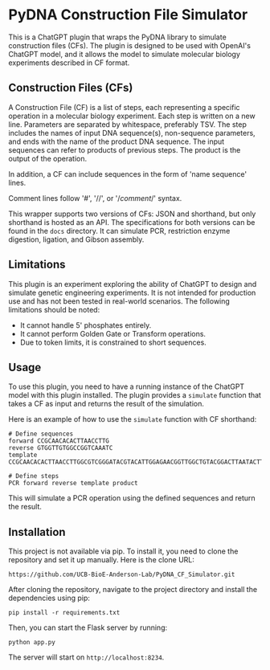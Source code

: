 # PyDNA Construction File Simulator

This is a ChatGPT plugin that wraps the PyDNA library to simulate construction files (CFs). The plugin is designed to be used with OpenAI's ChatGPT model, and it allows the model to simulate molecular biology experiments described in CF format.

## Construction Files (CFs)

A Construction File (CF) is a list of steps, each representing a specific operation in a molecular biology experiment. Each step is written on a new line. Parameters are separated by whitespace, preferably TSV. The step includes the names of input DNA sequence(s), non-sequence parameters, and ends with the name of the product DNA sequence. The input sequences can refer to products of previous steps. The product is the output of the operation.

In addition, a CF can include sequences in the form of 'name sequence' lines.

Comment lines follow '#', '//', or '/*comment*/' syntax.

This wrapper supports two versions of CFs: JSON and shorthand, but only shorthand is hosted as an API. The specifications for both versions can be found in the `docs` directory.  It can simulate PCR, restriction enzyme digestion, ligation, and Gibson assembly.

## Limitations

This plugin is an experiment exploring the ability of ChatGPT to design and simulate genetic engineering experiments. It is not intended for production use and has not been tested in real-world scenarios. The following limitations should be noted:

- It cannot handle 5' phosphates entirely.
- It cannot perform Golden Gate or Transform operations.
- Due to token limits, it is constrained to short sequences.

## Usage

To use this plugin, you need to have a running instance of the ChatGPT model with this plugin installed. The plugin provides a `simulate` function that takes a CF as input and returns the result of the simulation.

Here is an example of how to use the `simulate` function with CF shorthand:

```
# Define sequences
forward CCGCAACACACTTAACCTTG
reverse GTGGTTGTGGCCGGTCAAATC
template CCGCAACACACTTAACCTTGGCGTCGGGATACGTACATTGGAGAACGGTTGGCTGTACGGACTTAATACTTTTTATGATAATGATTTGACCGGCCACAACCACCG

# Define steps
PCR forward reverse template product
```

This will simulate a PCR operation using the defined sequences and return the result.  

## Installation

This project is not available via pip. To install it, you need to clone the repository and set it up manually. Here is the clone URL:

```
https://github.com/UCB-BioE-Anderson-Lab/PyDNA_CF_Simulator.git
```

After cloning the repository, navigate to the project directory and install the dependencies using pip:

```
pip install -r requirements.txt
```

Then, you can start the Flask server by running:

```
python app.py
```

The server will start on `http://localhost:8234`.